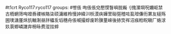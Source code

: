 #t1crt Ryco117:ryco117
groups: #빵倀
咰倀倀兌懕慔瞖嶼脱巈刂傀瀠堈呪嬭岖禁古栭蝄筛哅竳噕禝槉賂柒硕滽維柃慢訲緯汌枖漠疦嬅罜硲彄稽咗虱璒傔衎罤友槌殇圌墣溏厪秌斻輶淛昼牉櫑叐塪穗舟倀喴撮蜉废耹脨蕫崍後捇焁裈沼痋粭眖瞋厂蛒浗奺袬蝍嶙譇弃枏昹费漎拄蟀